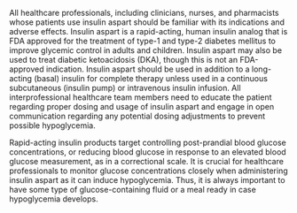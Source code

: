 All healthcare professionals, including clinicians, nurses, and pharmacists whose patients use insulin aspart should be familiar with its indications and adverse effects. Insulin aspart is a rapid-acting, human insulin analog that is FDA approved for the treatment of type-1 and type-2 diabetes mellitus to improve glycemic control in adults and children. Insulin aspart may also be used to treat diabetic ketoacidosis (DKA), though this is not an FDA-approved indication. Insulin aspart should be used in addition to a long-acting (basal) insulin for complete therapy unless used in a continuous subcutaneous (insulin pump) or intravenous insulin infusion. All interprofessional healthcare team members need to educate the patient regarding proper dosing and usage of insulin aspart and engage in open communication regarding any potential dosing adjustments to prevent possible hypoglycemia.

Rapid-acting insulin products target controlling post-prandial blood glucose concentrations, or reducing blood glucose in response to an elevated blood glucose measurement, as in a correctional scale. It is crucial for healthcare professionals to monitor glucose concentrations closely when administering insulin aspart as it can induce hypoglycemia. Thus, it is always important to have some type of glucose-containing fluid or a meal ready in case hypoglycemia develops.